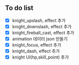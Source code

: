 ## To do list
- [x] knight_upslash, effect 추가
- [x] knight_downslash, effect 추가
- [x] knight_fireball_cast, effect 추가
- [x] animation 데이터 json 만들기
- [x] knight_focus, effect 추가
- [x] knight_dash, effect 추가
- [x] knight UI(hp,skill_point) 추가